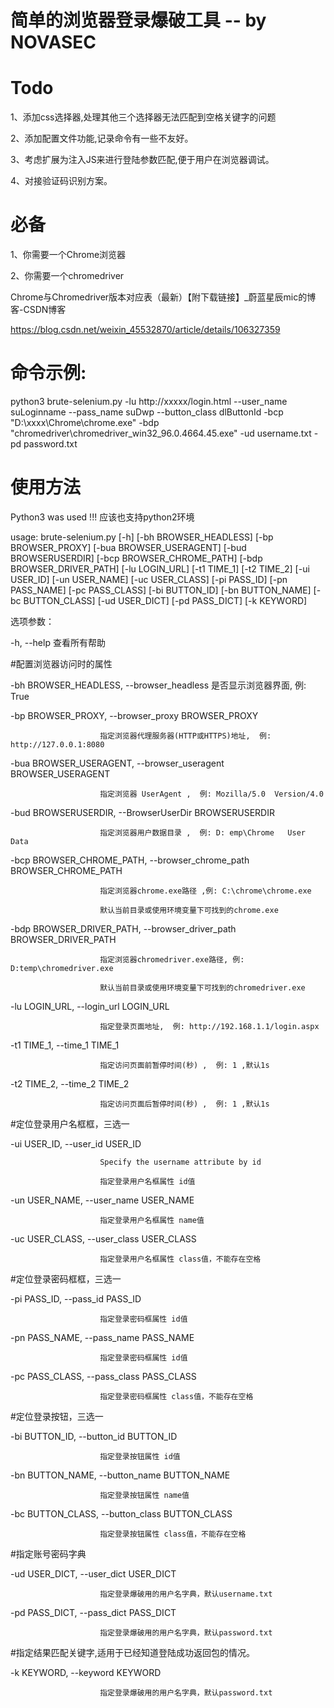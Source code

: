 
# 简单的浏览器登录爆破工具 -- by NOVASEC   

# Todo

1、添加css选择器,处理其他三个选择器无法匹配到空格关键字的问题

2、添加配置文件功能,记录命令有一些不友好。

3、考虑扩展为注入JS来进行登陆参数匹配,便于用户在浏览器调试。

4、对接验证码识别方案。


# 必备

1、你需要一个Chrome浏览器

2、你需要一个chromedriver

Chrome与Chromedriver版本对应表（最新）【附下载链接】_蔚蓝星辰mic的博客-CSDN博客

https://blog.csdn.net/weixin_45532870/article/details/106327359



# 命令示例:

python3 brute-selenium.py -lu http://xxxxx/login.html --user_name suLoginname  --pass_name suDwp --button_class dlButtonId -bcp "D:\xxxx\Chrome\chrome.exe" -bdp "chromedriver\chromedriver_win32_96.0.4664.45.exe"   -ud username.txt -pd password.txt 

# 使用方法

Python3 was used !!! 应该也支持python2环境

usage: brute-selenium.py [-h] [-bh BROWSER_HEADLESS] [-bp BROWSER_PROXY]
                         [-bua BROWSER_USERAGENT] [-bud BROWSERUSERDIR]
                         [-bcp BROWSER_CHROME_PATH] [-bdp BROWSER_DRIVER_PATH]
                         [-lu LOGIN_URL] [-t1 TIME_1] [-t2 TIME_2]
                         [-ui USER_ID] [-un USER_NAME] [-uc USER_CLASS]
                         [-pi PASS_ID] [-pn PASS_NAME] [-pc PASS_CLASS]
                         [-bi BUTTON_ID] [-bn BUTTON_NAME] [-bc BUTTON_CLASS]
                         [-ud USER_DICT] [-pd PASS_DICT] [-k KEYWORD]



选项参数：

  -h, --help            查看所有帮助

#配置浏览器访问时的属性

  -bh BROWSER_HEADLESS, --browser_headless 是否显示浏览器界面, 例: True

  -bp BROWSER_PROXY, --browser_proxy BROWSER_PROXY
  
                        指定浏览器代理服务器(HTTP或HTTPS)地址,  例: http://127.0.0.1:8080

  -bua BROWSER_USERAGENT, --browser_useragent BROWSER_USERAGENT
  
                        指定浏览器 UserAgent ,  例: Mozilla/5.0  Version/4.0

  -bud BROWSERUSERDIR, --BrowserUserDir BROWSERUSERDIR
  
                        指定浏览器用户数据目录 ,  例: D: emp\Chrome   User Data 

  -bcp BROWSER_CHROME_PATH, --browser_chrome_path BROWSER_CHROME_PATH
  
                        指定浏览器chrome.exe路径 ,例: C:\chrome\chrome.exe 
                        
                        默认当前目录或使用环境变量下可找到的chrome.exe 

  -bdp BROWSER_DRIVER_PATH, --browser_driver_path BROWSER_DRIVER_PATH
  
                        指定浏览器chromedriver.exe路径, 例: D:temp\chromedriver.exe 
                        
                        默认当前目录或使用环境变量下可找到的chromedriver.exe 

  -lu LOGIN_URL, --login_url LOGIN_URL
  
                        指定登录页面地址,  例: http://192.168.1.1/login.aspx
                        
  -t1 TIME_1, --time_1 TIME_1
  
                        指定访问页面前暂停时间(秒) ,  例: 1 ,默认1s
                        
  -t2 TIME_2, --time_2 TIME_2
  
                        指定访问页面后暂停时间(秒) ,  例: 1 ,默认1s

#定位登录用户名框框，三选一

  -ui USER_ID, --user_id USER_ID
  
                        Specify the username attribute by id
                        
                        指定登录用户名框属性 id值
                        
  -un USER_NAME, --user_name USER_NAME
  
                        指定登录用户名框属性 name值
                        
  -uc USER_CLASS, --user_class USER_CLASS
  
                        指定登录用户名框属性 class值，不能存在空格

#定位登录密码框框，三选一

  -pi PASS_ID, --pass_id PASS_ID
  
                        指定登录密码框属性 id值
                        
  -pn PASS_NAME, --pass_name PASS_NAME
  
                        指定登录密码框属性 id值
                        
  -pc PASS_CLASS, --pass_class PASS_CLASS
  
                        指定登录密码框属性 class值，不能存在空格

#定位登录按钮，三选一

  -bi BUTTON_ID, --button_id BUTTON_ID
  
                        指定登录按钮属性 id值
                        
  -bn BUTTON_NAME, --button_name BUTTON_NAME
  
                        指定登录按钮属性 name值
                        
  -bc BUTTON_CLASS, --button_class BUTTON_CLASS
  
                        指定登录按钮属性 class值，不能存在空格
                        

#指定账号密码字典

  -ud USER_DICT, --user_dict USER_DICT
  
                        指定登录爆破用的用户名字典，默认username.txt
                        
  -pd PASS_DICT, --pass_dict PASS_DICT
  
                        指定登录爆破用的用户名字典，默认password.txt


#指定结果匹配关键字,适用于已经知道登陆成功返回包的情况。

  -k KEYWORD, --keyword KEYWORD
  
                        指定登录爆破用的用户名字典，默认password.txt
